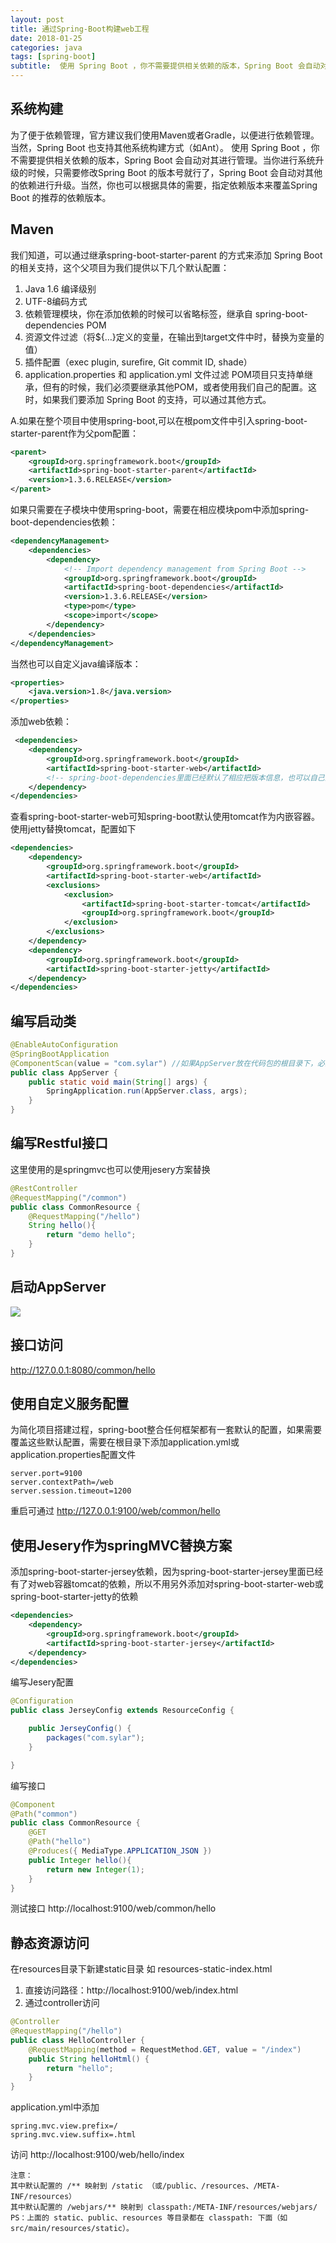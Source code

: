 ```yaml
---
layout: post
title: 通过Spring-Boot构建web工程
date: 2018-01-25
categories: java
tags: [spring-boot]
subtitle:  使用 Spring Boot ，你不需要提供相关依赖的版本，Spring Boot 会自动对其进行管理。当你进行系统升级的时候，只需要修改Spring Boot 的版本号就行了，Spring Boot 会自动对其他的依赖进行升级。当然，你也可以根据具体的需要，指定依赖版本来覆盖Spring Boot 的推荐的依赖版本。
---
```


## 系统构建 ##

为了便于依赖管理，官方建议我们使用Maven或者Gradle，以便进行依赖管理。当然，Spring Boot 也支持其他系统构建方式（如Ant）。 
使用 Spring Boot ，你不需要提供相关依赖的版本，Spring Boot 会自动对其进行管理。当你进行系统升级的时候，只需要修改Spring Boot 的版本号就行了，Spring Boot 会自动对其他的依赖进行升级。当然，你也可以根据具体的需要，指定依赖版本来覆盖Spring Boot 的推荐的依赖版本。

## Maven ##

我们知道，可以通过继承spring-boot-starter-parent 的方式来添加 Spring Boot 的相关支持，这个父项目为我们提供以下几个默认配置：
1. Java 1.6 编译级别
2. UTF-8编码方式
3. 依赖管理模块，你在添加依赖的时候可以省略<version>标签，继承自 spring-boot-dependencies POM
4. 资源文件过滤（将${…​}定义的变量，在输出到target文件中时，替换为变量的值）
5. 插件配置（exec plugin, surefire, Git commit ID, shade）
6. application.properties 和 application.yml 文件过滤
POM项目只支持单继承，但有的时候，我们必须要继承其他POM，或者使用我们自己的配置。这时，如果我们要添加 Spring Boot 的支持，可以通过其他方式。
    
    
       
A.如果在整个项目中使用spring-boot,可以在根pom文件中引入spring-boot-starter-parent作为父pom配置：
```xml
<parent>
    <groupId>org.springframework.boot</groupId>
    <artifactId>spring-boot-starter-parent</artifactId>
    <version>1.3.6.RELEASE</version>
</parent>
```

如果只需要在子模块中使用spring-boot，需要在相应模块pom中添加spring-boot-dependencies依赖：
```xml
<dependencyManagement>
    <dependencies>
        <dependency>
            <!-- Import dependency management from Spring Boot -->
            <groupId>org.springframework.boot</groupId>
            <artifactId>spring-boot-dependencies</artifactId>
            <version>1.3.6.RELEASE</version>
            <type>pom</type>
            <scope>import</scope>
        </dependency>
    </dependencies>
</dependencyManagement>
```

当然也可以自定义java编译版本：
```xml
<properties>
    <java.version>1.8</java.version>
</properties>
```
添加web依赖：
```xml
 <dependencies>
    <dependency>
        <groupId>org.springframework.boot</groupId>
        <artifactId>spring-boot-starter-web</artifactId>
        <!-- spring-boot-dependencies里面已经默认了相应把版本信息，也可以自己配置按需求覆盖  -->
    </dependency>
</dependencies>
```
查看spring-boot-starter-web可知spring-boot默认使用tomcat作为内嵌容器。使用jetty替换tomcat，配置如下
```xml
<dependencies>
    <dependency>
        <groupId>org.springframework.boot</groupId>
        <artifactId>spring-boot-starter-web</artifactId>
        <exclusions>
            <exclusion>
                <artifactId>spring-boot-starter-tomcat</artifactId>
                <groupId>org.springframework.boot</groupId>
            </exclusion>
        </exclusions>
    </dependency>
    <dependency>
        <groupId>org.springframework.boot</groupId>
        <artifactId>spring-boot-starter-jetty</artifactId>
    </dependency>
</dependencies>
```


## 编写启动类 ##
```java
@EnableAutoConfiguration
@SpringBootApplication
@ComponentScan(value = "com.sylar") //如果AppServer放在代码包的根目录下，必须添加这项注解，让其只扫描指定的包文件，否则导致重复扫描引入jar中的类导致异常
public class AppServer {
    public static void main(String[] args) {
        SpringApplication.run(AppServer.class, args);
    }
}
```

## 编写Restful接口 ##
这里使用的是springmvc也可以使用jesery方案替换
```java
@RestController
@RequestMapping("/common")
public class CommonResource {
    @RequestMapping("/hello")
    String hello(){
        return "demo hello";
    }
}
```

## 启动AppServer ##

![](/attach/20180125001.jpg)

## 接口访问 ##
http://127.0.0.1:8080/common/hello

## 使用自定义服务配置 ###

为简化项目搭建过程，spring-boot整合任何框架都有一套默认的配置，如果需要覆盖这些默认配置，需要在根目录下添加application.yml或application.properties配置文件
```properties
server.port=9100
server.contextPath=/web
server.session.timeout=1200
```
重启可通过 http://127.0.0.1:9100/web/common/hello

## 使用Jesery作为springMVC替换方案 ##
添加spring-boot-starter-jersey依赖，因为spring-boot-starter-jersey里面已经有了对web容器tomcat的依赖，所以不用另外添加对spring-boot-starter-web或spring-boot-starter-jetty的依赖
```xml
<dependencies>
    <dependency>
        <groupId>org.springframework.boot</groupId>
        <artifactId>spring-boot-starter-jersey</artifactId>
    </dependency>
</dependencies>
```
编写Jesery配置
```java
@Configuration
public class JerseyConfig extends ResourceConfig {

	public JerseyConfig() {
        packages("com.sylar");
	}

}
```
编写接口
```java
@Component
@Path("common")
public class CommonResource {
	@GET
    @Path("hello")
    @Produces({ MediaType.APPLICATION_JSON })
    public Integer hello(){
        return new Integer(1);
    }
}
```
测试接口 http://localhost:9100/web/common/hello

## 静态资源访问 ##
在resources目录下新建static目录
如 resources-static-index.html
1. 直接访问路径：http://localhost:9100/web/index.html
2. 通过controller访问

```java
@Controller
@RequestMapping("/hello")
public class HelloController {
    @RequestMapping(method = RequestMethod.GET, value = "/index")
    public String helloHtml() {
        return "hello";
    }
}
```

application.yml中添加
```properties
spring.mvc.view.prefix=/
spring.mvc.view.suffix=.html
```
访问 http://localhost:9100/web/hello/index

	注意：
	其中默认配置的 /** 映射到 /static （或/public、/resources、/META-INF/resources） 
	其中默认配置的 /webjars/** 映射到 classpath:/META-INF/resources/webjars/ 
	PS：上面的 static、public、resources 等目录都在 classpath: 下面（如 src/main/resources/static）。